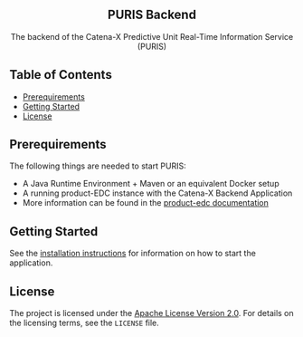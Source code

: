 <div align="center">
  <h2 align="center">PURIS Backend</h2>
  The backend of the Catena-X Predictive Unit Real-Time Information Service (PURIS)
</div>

## Table of Contents
- [Prerequirements](#prerequirements)
- [Getting Started](#getting-started)
- [License](#license)


## Prerequirements
The following things are needed to start PURIS:

- A Java Runtime Environment + Maven or an equivalent Docker setup
- A running product-EDC instance with the Catena-X Backend Application
- More information can be found in the [product-edc documentation](https://github.com/catenax-ng/product-edc)

## Getting Started

See the [installation instructions](INSTALL.md) for information on how to start the application.

## License
The project is licensed under the [Apache License Version 2.0](https://www.apache.org/licenses/LICENSE-2.0).
For details on the licensing terms, see the `LICENSE` file.
